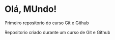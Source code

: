 # Olá, MUndo!
Primeiro repositorio do curso Git e Github

Repositorio criado durante um curso de Git e Github
